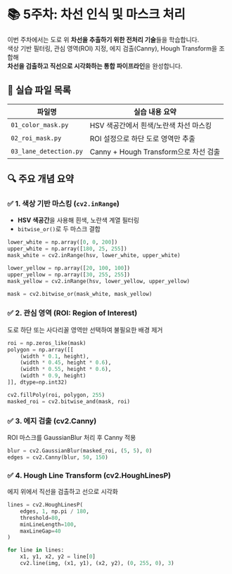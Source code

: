 # 📚 5주차: 차선 인식 및 마스크 처리

이번 주차에서는 도로 위 **차선을 추출하기 위한 전처리 기술**들을 학습합니다.  
색상 기반 필터링, 관심 영역(ROI) 지정, 에지 검출(Canny), Hough Transform을 조합해  
**차선을 검출하고 직선으로 시각화하는 통합 파이프라인**을 완성합니다.

## 📁 실습 파일 목록

| 파일명                  | 실습 내용 요약 |
|-------------------------|----------------|
| `01_color_mask.py`      | HSV 색공간에서 흰색/노란색 차선 마스킹 |
| `02_roi_mask.py`        | ROI 설정으로 하단 도로 영역만 추출 |
| `03_lane_detection.py`  | Canny + Hough Transform으로 차선 검출 |


## 🔍 주요 개념 요약

### ✅ 1. 색상 기반 마스킹 (`cv2.inRange`)
- **HSV 색공간**을 사용해 흰색, 노란색 계열 필터링
- `bitwise_or()`로 두 마스크 결합

```python
lower_white = np.array([0, 0, 200])
upper_white = np.array([180, 25, 255])
mask_white = cv2.inRange(hsv, lower_white, upper_white)

lower_yellow = np.array([20, 100, 100])
upper_yellow = np.array([30, 255, 255])
mask_yellow = cv2.inRange(hsv, lower_yellow, upper_yellow)

mask = cv2.bitwise_or(mask_white, mask_yellow)
```
### ✅ 2. 관심 영역 (ROI: Region of Interest)
도로 하단 또는 사다리꼴 영역만 선택하여 불필요한 배경 제거
```python
roi = np.zeros_like(mask)
polygon = np.array([[
    (width * 0.1, height),
    (width * 0.45, height * 0.6),
    (width * 0.55, height * 0.6),
    (width * 0.9, height)
]], dtype=np.int32)

cv2.fillPoly(roi, polygon, 255)
masked_roi = cv2.bitwise_and(mask, roi)
```

### ✅ 3. 에지 검출 (cv2.Canny)
ROI 마스크를 GaussianBlur 처리 후 Canny 적용
```python
blur = cv2.GaussianBlur(masked_roi, (5, 5), 0)
edges = cv2.Canny(blur, 50, 150)
```

### ✅ 4. Hough Line Transform (cv2.HoughLinesP)
에지 위에서 직선을 검출하고 선으로 시각화
```python
lines = cv2.HoughLinesP(
    edges, 1, np.pi / 180,
    threshold=80,
    minLineLength=100,
    maxLineGap=40
)

for line in lines:
    x1, y1, x2, y2 = line[0]
    cv2.line(img, (x1, y1), (x2, y2), (0, 255, 0), 3)
```